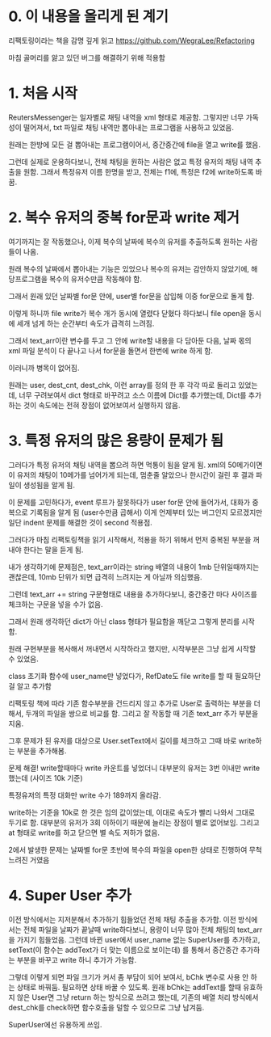 # 0. 이 내용을 올리게 된 계기

리팩토링이라는 책을 감명 깊게 읽고 https://github.com/WegraLee/Refactoring

마침 골머리를 앓고 있던 버그를 해결하기 위해 적용함



# 1. 처음 시작

ReutersMessenger는 일자별로 채팅 내역을 xml 형태로 제공함. 그렇지만 너무 가독성이 떨어져서, txt 파일로 채팅 내역만 
뽑아내는 프로그램을 사용하고 있었음.

원래는 한방에 모든 걸 뽑아내는 프로그램이어서, 중간중간에 file을 열고 write를 했음. 

그런데 실제로 운용하다보니, 전체 채팅을 원하는 사람은 없고 특정 유저의 채팅 내역 추출을 원함.
그래서 특정유저 이름 한명을 받고, 전체는 f1에, 특정은 f2에 write하도록 바꿈.


# 2. 복수 유저의 중복 for문과 write 제거

여기까지는 잘 작동했으나, 이제 복수의 날짜에 복수의 유저를 추출하도록 원하는 사람들이 나옴.

원래 복수의 날짜에서 뽑아내는 기능은 있었으나 복수의 유저는 감안하지 않았기에, 해당프로그램을 복수의 유저수만큼 
 작동해야 함. 

그래서 원래 있던 날짜별 for문 안에, user별 for문을 삽입해 이중 for문으로 돌게 함.

이렇게 하니까 file write가 복수 개가 동시에 열렸다 닫혔다 하다보니 file open을 동시에 세개 넘게 하는 순간부터 속도가 
급격히 느려짐. 

그래서 text_arr이란 변수를 두고 그 안에 write할 내용을 다 담아둔 다음, 날짜 몫의 xml 파일 분석이 다 끝나고 나서 
for문을 돌면서 한번에 write 하게 함. 

이러니까 병목이 없어짐.

원래는 user, dest_cnt, dest_chk, 이런 array를 정의 한 후 각각 따로 돌리고 있었는데, 너무 구려보여서 dict 형태로 
 바꾸려고 소스 이름에 Dict를 추가했는데, 
Dict를 추가하는 것이 속도에는 전혀 장점이 없어보여서 실행하지 않음.


# 3. 특정 유저의 많은 용량이 문제가 됨

 그러다가 특정 유저의 채팅 내역을 뽑으려 하면 먹통이 됨을 알게 됨. 
  xml의 50메가이면 이 유저의 채팅이 10메가를 넘어가게 되는데, 멈춘줄 알았으나 한시간이 걸린 후 
  결과 파일이 생성됨을 알게 됨. 

  이 문제를 고민하다가, event 루프가 잘못하다가 user for문 안에 들어가서, 대화가 중복으로 기록됨을 알게 됨 
  (user수만큼 곱해서) 이게 언제부터 있는 버그인지 모르겠지만 일단 indent 문제를 해결한 것이 second 적용점.

 그러다가 마침 리팩토링책을 읽기 시작해서, 적용을 하기 위해서 먼저 중복된 부분을 꺼내야 한다는 말을 듣게 됨.

 내가 생각하기에 문제점은, text_arr이라는 string 배열의 내용이 1mb 단위일때까지는 괜찮은데, 10mb 단위가 되면 
 급격히 느려지는 게 아닐까 의심했음. 

 그런데 text_arr += string 구문형태로 내용을 추가하다보니, 중간중간 마다 사이즈를 체크하는 구문을 넣을 수가 없음.

 그래서 원래 생각하던 dict가 아닌 class 형태가 필요함을 깨닫고 그렇게 분리를 시작함.

 원래 구현부분을 복사해서 꺼내면서 시작하라고 했지만, 시작부분은 그냥 쉽게 시작할 수 있었음. 

  class 초기화 함수에 user_name만 넣었다가, RefDate도 file write를 할 때 필요하단 걸 알고 추가함

 리팩토링 책에 따라 기존 함수부분을 건드리지 않고 추가로 User로 출력하는 부분을 더해서, 두개의 파일을 
 쌍으로 비교를 함. 그리고 잘 작동할 때 기존  text_arr 추가 부분을 지움.

  그후 문제가 된 유저를 대상으로 User.setText에서 길이를 체크하고 그때 바로 write하는 부분을 추가해봄.

  문제 해결! write할때마다 write 카운트를 넣었더니 대부분의 유저는 3번 이내만 write했는데 (사이즈 10k 기준) 

  특정유저의 특정 대화만 write 수가 189까지 올라감. 

   write하는 기준을 10k로 한 것은 임의 값이었는데, 이대로 속도가 빨리 나와서 그대로 두기로 함. 대부분의 유저가 
   3회 이하이기 때문에 늘리는 장점이 별로 없어보임. 그리고 at 형태로 write를 하고 닫으면 별 속도 저하가 없음. 
   
   2에서 발생한 문제는 날짜별 for문 초반에 복수의 파일을 open한 상태로 진행하여 무척 느려진 거였음

  # 4. Super User 추가

   이전 방식에서는 지저분해서 추가하기 힘들었던 전체 채팅 추출을 추가함. 이전 방식에서는 전체 파일을 
   날짜가 끝날때 write하다보니, 용량이 너무 많아 전체 채팅의 text_arr을 가지기 힘들었음. 그런데 바뀐 user에서 
   user_name 없는 SuperUser를 추가하고, setText(이 함수는 addText가 더 맞는 이름으로 보이는데) 
   를 통해서 중간중간 추가하는 부분을 바꾸고 write 하니 추가가 가능함.

   그렇데 이렇게 되면 파일 크기가 커서 좀 부담이 되어 보여서, bChk 변수로 사용 안 하는 상태로 바꿔둠. 
   필요하면 상태 바꿀 수 있도록. 원래 bChk는 addText를 할때 유효하지 않은 User면 그냥 return 하는 방식으로 
   쓰려고 했는데, 기존의 배열 처리 방식에서 dest_chk를 check하면 함수호출을 덜할 수 있으므로 그냥 남겨둠.

  SuperUser에선 유용하게 쓰임.
